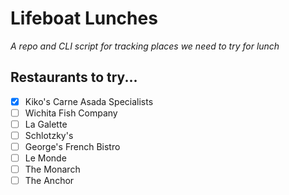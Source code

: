 # Lifeboat Lunches

_A repo and CLI script for tracking places we need to try for lunch_

## Restaurants to try...
- [x] Kiko's Carne Asada Specialists
- [ ] Wichita Fish Company
- [ ] La Galette
- [ ] Schlotzky's
- [ ] George's French Bistro
- [ ] Le Monde
- [ ] The Monarch
- [ ] The Anchor
